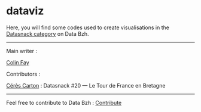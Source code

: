 # dataviz

Here, you will find some codes used to create visualisations in the [Datasnack category](http://data-bzh.fr/category/dataviz/datasnack) on Data Bzh.

*** 

Main writer : 

[Colin Fay](https://github.com/ColinFay)

Contributors : 

[Cérès Carton](https://github.com/ceresc) : 
Datasnack #20 — Le Tour de France en Bretagne

*** 

Feel free to contribute to Data Bzh : [Contribute](http://data-bzh.fr/contribuez-data-bzh/)
